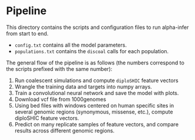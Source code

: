 # Pipeline

This directory contains the scripts and configuration files
to run alpha-infer from start to end.

- `config.txt` contains all the model parameters.
- `populations.txt` contains the `discoal` calls for each population.

The general flow of the pipeline is as follows 
(the numbers correspond to the scripts prefixed with the same number):

1. Run coalescent simulations and compute `diploSHIC` feature vectors
2. Wrangle the training data and targets into numpy arrays.
3. Train a convolutional neural network and save the model with plots.
4. Download vcf file from 1000genomes
5. Using bed files with windows centered on human specific sites
in several genomic regions (synonymous, missense, etc.), 
compute diploSHIC feature vectors.
6. Predict on many replicate samples of feature vectors, 
and compare results across different genomic regions.
